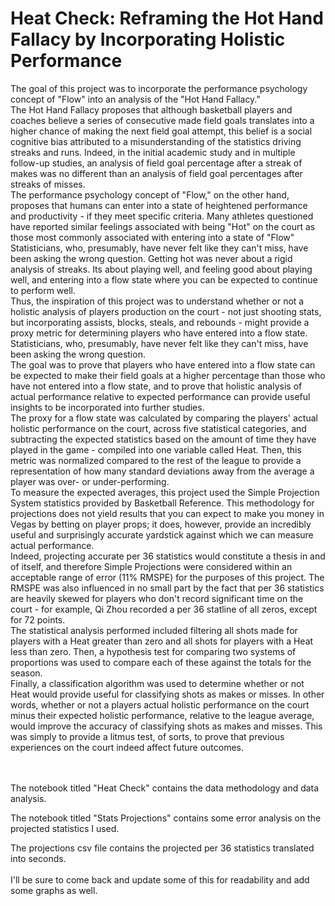 # Heat Check: Reframing the Hot Hand Fallacy by Incorporating Holistic Performance

The goal of this project was to incorporate the performance psychology concept of "Flow" into an analysis of the "Hot Hand Fallacy."
<br>
The Hot Hand Fallacy proposes that although basketball players and coaches believe a series of consecutive made field goals translates into a higher chance of making the next field goal attempt, this belief is a social cognitive bias attributed to a misunderstanding of the statistics driving streaks and runs. Indeed, in the initial academic study and in multiple follow-up studies, an analysis of field goal percentage after a streak of makes was no different than an analysis of field goal percentages after streaks of misses. 
<br>
The performance psychology concept of "Flow," on the other hand, proposes that humans can enter into a state of heightened performance and productivity - if they meet specific criteria. Many athletes questioned have reported similar feelings associated with being "Hot" on the court as those most commonly associated with entering into a state of "Flow"
<br>
Statisticians, who, presumably, have never felt like they can't miss, have been asking the wrong question. Getting hot was never about a rigid analysis of streaks. Its about playing well, and feeling good about playing well, and entering into a flow state where you can be expected to continue to perform well.
<br>
Thus, the inspiration of this project was to understand whether or not a holistic analysis of players production on the court - not just shooting stats, but incorporating assists, blocks, steals, and rebounds - might provide a proxy metric for determining players who have entered into a flow state. Statisticians, who, presumably, have never felt like they can't miss, have been asking the wrong question. 
<br>
The goal was to prove that players who have entered into a flow state can be expected to make their field goals at a higher percentage than those who have not entered into a flow state, and to prove that holistic analysis of actual performance relative to expected performance can provide useful insights to be incorporated into further studies. 
<br>
The proxy for a flow state was calculated by comparing the players' actual holistic performance on the court, across five statistical categories, and subtracting the expected statistics based on the amount of time they have played in the game - compiled into one variable called Heat. Then, this metric was normalized compared to the rest of the league to provide a representation of how many standard deviations away from the average a player was over- or under-performing. 
<br> 
To measure the expected averages, this project used the Simple Projection System statistics provided by Basketball Reference. This methodology for projections does not yield results that you can expect to make you money in Vegas by betting on player props; it does, however, provide an incredibly useful and surprisingly accurate yardstick against which we can measure actual performance. 
<br>
Indeed, projecting accurate per 36 statistics would constitute a thesis in and of itself, and therefore Simple Projections were considered within an acceptable range of error (11% RMSPE) for the purposes of this project. The RMSPE was also influenced in no small part by the fact that per 36 statistics are heavily skewed for players who don't record significant time on the court - for example, Qi Zhou recorded a per 36 statline of all zeros, except for 72 points.
<br>
The statistical analysis performed included filtering all shots made for players with a Heat greater than zero and all shots for players with a Heat less than zero. Then, a hypothesis test for comparing two systems of proportions was used to compare each of these against the totals for the season. 
<br>
Finally, a classification algorithm was used to determine whether or not Heat would provide useful for classifying shots as makes or misses. In other words, whether or not a players actual holistic performance on the court minus their expected holistic performance, relative to the league average, would improve the accuracy of classifying shots as makes and misses. This was simply to provide a litmus test, of sorts, to prove that previous experiences on the court indeed affect future outcomes.
<br>
<br>
<br>

The notebook titled "Heat Check" contains the data methodology and data analysis.
<br>

The notebook titled "Stats Projections" contains some error analysis on the projected statistics I used.
<br>

The projections csv file contains the projected per 36 statistics translated into seconds.
<br>
<br>
I'll be sure to come back and update some of this for readability and add some graphs as well.


